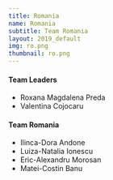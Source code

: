 ```yaml
---
title: Romania
name: Romania
subtitle: Team Romania
layout: 2019_default
img: ro.png
thumbnail: ro.png
---
```


#### Team Leaders
* Roxana Magdalena Preda
* Valentina Cojocaru

#### Team Romania
* Ilinca-Dora Andone
* Luiza-Natalia Ionescu
* Eric-Alexandru Morosan
* Matei-Costin Banu